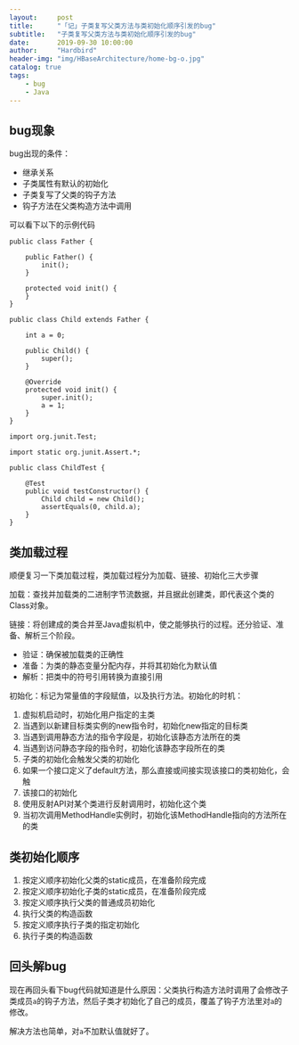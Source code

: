 ```yaml
---
layout:     post
title:      "「记」子类复写父类方法与类初始化顺序引发的bug"
subtitle:   "子类复写父类方法与类初始化顺序引发的bug"
date:       2019-09-30 10:00:00
author:     "Hardbird"
header-img: "img/HBaseArchitecture/home-bg-o.jpg"
catalog: true
tags:
    - bug
    - Java
---
```


## bug现象
bug出现的条件：
- 继承关系
- 子类属性有默认的初始化
- 子类复写了父类的钩子方法
- 钩子方法在父类构造方法中调用

可以看下以下的示例代码

```
public class Father {

    public Father() {
        init();
    }

    protected void init() {
    }
}
```

```
public class Child extends Father {

    int a = 0;

    public Child() {
        super();
    }

    @Override
    protected void init() {
        super.init();
        a = 1;
    }
}
```

```
import org.junit.Test;

import static org.junit.Assert.*;

public class ChildTest {

    @Test
    public void testConstructor() {
        Child child = new Child();
        assertEquals(0, child.a);
    }
}
```

## 类加载过程
顺便复习一下类加载过程，类加载过程分为加载、链接、初始化三大步骤

加载：查找并加载类的二进制字节流数据，并且据此创建类，即代表这个类的Class对象。

链接：将创建成的类合并至Java虚拟机中，使之能够执行的过程。还分验证、准备、解析三个阶段。
- 验证：确保被加载类的正确性
- 准备：为类的静态变量分配内存，并将其初始化为默认值
- 解析：把类中的符号引用转换为直接引用

初始化：标记为常量值的字段赋值，以及执行方法。初始化的时机：
1. 虚拟机启动时，初始化用户指定的主类
2. 当遇到以新建目标类实例的new指令时，初始化new指定的目标类
3. 当遇到调用静态方法的指令字段是，初始化该静态方法所在的类
4. 当遇到访问静态字段的指令时，初始化该静态字段所在的类
5. 子类的初始化会触发父类的初始化
6. 如果一个接口定义了default方法，那么直接或间接实现该接口的类初始化，会触
7. 该接口的初始化
8. 使用反射API对某个类进行反射调用时，初始化这个类
9. 当初次调用MethodHandle实例时，初始化该MethodHandle指向的方法所在的类

## 类初始化顺序

1. 按定义顺序初始化父类的static成员，在准备阶段完成
2. 按定义顺序初始化子类的static成员，在准备阶段完成
3. 按定义顺序执行父类的普通成员初始化
4. 执行父类的构造函数
5. 按定义顺序执行子类的指定初始化
6. 执行子类的构造函数

## 回头解bug

现在再回头看下bug代码就知道是什么原因：父类执行构造方法时调用了会修改子类成员`a`的钩子方法，然后子类才初始化了自己的成员，覆盖了钩子方法里对`a`的修改。

解决方法也简单，对`a`不加默认值就好了。